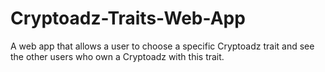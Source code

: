 # Cryptoadz-Traits-Web-App
A web app that allows a user to choose a specific Cryptoadz trait and see the other users who own a Cryptoadz with this trait.
